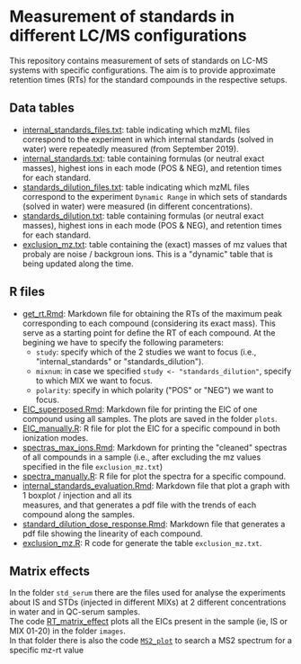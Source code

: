 # Measurement of standards in different LC/MS configurations

This repository contains measurement of sets of standards on LC-MS systems with
specific configurations. The aim is to provide approximate retention times 
(RTs) for the standard compounds in the respective setups.  
  

## Data tables

- [internal_standards_files.txt](data/internal_standards_files.txt): table 
  indicating which mzML files correspond to the experiment in which 
  internal standards (solved in water) were repeatedly measured 
  (from September 2019).
- [internal_standards.txt](data/internal_standards.txt): table containing 
  formulas (or neutral exact masses), highest ions in each mode (POS & NEG), 
  and retention times for each standard.
- [standards_dilution_files.txt](data/standards_dilution_files.txt): table 
  indicating which mzML files correspond to the experiment `Dynamic Range` 
  in which sets of standards (solved in water) were measured (in different
  concentrations).
- [standards_dilution.txt](data/standards_dilution.txt): table containing 
  formulas (or neutral exact masses), highest ions in each mode (POS & NEG), 
  and retention times for each standard.
- [exclusion_mz.txt](data/exclusion_mz.txt): table containing the 
  (exact) masses of mz values that probaly are noise / backgroun ions. 
  This is a "dynamic" table that is being updated along the time.


## R files

- [get_rt.Rmd](get_rt.Rmd): Markdown file for obtaining the RTs of the 
  maximum peak corresponding to each compound (considering its exact mass). 
  This serve as a starting point for define the RT of each compound. 
  At the begining we have to specify the following parameters:  
  - `study`: specify which of the 2 studies we want to focus 
  (i.e., "internal_standards" or "standards_dilution").
  - `mixnum`: in case we specified `study <- "standards_dilution"`, 
  specify to which MIX we want to focus.
  - `polarity`: specify in which polarity ("POS" or "NEG") we want to focus.
- [EIC_superposed.Rmd](EIC_superposed.Rmd): Markdown file for printing 
  the EIC of one compound using all samples. The plots are saved 
  in the folder `plots`.
- [EIC_manually.R](EIC_manually.R): R file for plot the EIC for a 
  specific compound in both ionization modes.
- [spectras_max_ions.Rmd](spectras_max_ions.Rmd): Markdown for printing 
  the "cleaned" spectras of all compounds in a sample (i.e., after excluding 
  the mz values specified in the file `exclusion_mz.txt`)
- [spectra_manually.R](spectra_manually.R): R file for plot the spectra 
  for a specific compound.
- [internal_standards_evaluation.Rmd](internal_standards_evaluation.Rmd): 
  Markdown file that plot a graph with 1 boxplot / injection and all its  
  measures, and that generates a pdf file with the trends of each compound 
  along the samples. 
- [standard_dilution_dose_response.Rmd](standard_dilution_dose_response.Rmd): 
  Markdown file that generates a pdf file showing the linearity of 
  each compound.
- [exclusion_mz.R](exclusion_mz.R): R code for generate the 
  table `exclusion_mz.txt`.

## Matrix effects
In the folder `std_serum` there are the files used for analyse the 
experiments about IS and STDs (injected in different MIXs) 
at 2 different concentrations in water and in QC-serum samples.  
The code [RT_matrix_effect](std_serum/RT_matrix_effect.Rmd) plots all 
the EICs present in the sample (ie, IS or MIX 01-20) in the folder `images`.  
In that folder there is also the code [`MS2_plot`](std_serum/MS2_plot.Rmd) 
to search a MS2 spectrum for a specific mz-rt value

